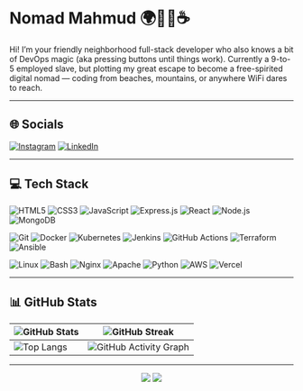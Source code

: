 # Nomad Mahmud 🌍🧑‍💻☕

<div>
  Hi! I’m your friendly neighborhood full-stack developer who also knows a bit of DevOps magic (aka pressing buttons until things work).
  Currently a 9-to-5 employed slave, but plotting my great escape to become a free-spirited digital nomad — coding from beaches, mountains, or anywhere WiFi dares to reach.  
</div>

---

## 🌐 Socials
[![Instagram](https://img.shields.io/badge/Instagram-%23E4405F.svg?logo=Instagram&logoColor=white)](https://instagram.com/nomadmahmud) [![LinkedIn](https://img.shields.io/badge/LinkedIn-%230077B5.svg?logo=linkedin&logoColor=white)](https://linkedin.com/in/am-mahmud/) 

---

## 💻 Tech Stack

<!-- MERN Stack -->
![HTML5](https://img.shields.io/badge/html5-%23E34F26.svg?style=for-the-badge&logo=html5&logoColor=white)
![CSS3](https://img.shields.io/badge/css3-%231572B6.svg?style=for-the-badge&logo=css3&logoColor=white)
![JavaScript](https://img.shields.io/badge/JavaScript-F7DF1E?style=for-the-badge&logo=javascript&logoColor=black)
![Express.js](https://img.shields.io/badge/Express.js-%23404d59.svg?style=for-the-badge&logo=express&logoColor=%2361DAFB) 
![React](https://img.shields.io/badge/React-%2320232a.svg?style=for-the-badge&logo=react&logoColor=%2361DAFB) 
![Node.js](https://img.shields.io/badge/Node.js-43853D?style=for-the-badge&logo=node.js&logoColor=white) 
![MongoDB](https://img.shields.io/badge/MongoDB-%234ea94b.svg?style=for-the-badge&logo=mongodb&logoColor=white) 

<!-- DevOps Tools -->
![Git](https://img.shields.io/badge/git-%23F05033.svg?style=for-the-badge&logo=git&logoColor=white)
![Docker](https://img.shields.io/badge/Docker-2496ED?style=for-the-badge&logo=docker&logoColor=white)
![Kubernetes](https://img.shields.io/badge/Kubernetes-326ce5.svg?style=for-the-badge&logo=kubernetes&logoColor=white)
![Jenkins](https://img.shields.io/badge/Jenkins-D24939?style=for-the-badge&logo=jenkins&logoColor=white)
![GitHub Actions](https://img.shields.io/badge/GitHub_Actions-2088FF?style=for-the-badge&logo=github-actions&logoColor=white)
![Terraform](https://img.shields.io/badge/Terraform-7B42BC?style=for-the-badge&logo=terraform&logoColor=white)
![Ansible](https://img.shields.io/badge/Ansible-EE0000?style=for-the-badge&logo=ansible&logoColor=white)

<!-- Linux SysAdmin -->
![Linux](https://img.shields.io/badge/Linux-FCC624?style=for-the-badge&logo=linux&logoColor=black)
![Bash](https://img.shields.io/badge/Bash-4EAA25?style=for-the-badge&logo=gnu-bash&logoColor=white)
![Nginx](https://img.shields.io/badge/Nginx-009639?style=for-the-badge&logo=nginx&logoColor=white)
![Apache](https://img.shields.io/badge/Apache-D22128?style=for-the-badge&logo=apache&logoColor=white)
![Python](https://img.shields.io/badge/python-3670A0?style=for-the-badge&logo=python&logoColor=ffdd54)
![AWS](https://img.shields.io/badge/AWS-%23FF9900.svg?style=for-the-badge&logo=amazon-aws&logoColor=white)
![Vercel](https://img.shields.io/badge/vercel-%23000000.svg?style=for-the-badge&logo=vercel&logoColor=white)

---

## 📊 GitHub Stats

|![GitHub Stats](https://github-readme-stats.vercel.app/api?username=am-mahmud&show_icons=true&theme=tokyonight&hide_border=false) | ![GitHub Streak](https://github-readme-streak-stats.herokuapp.com/?user=am-mahmud&theme=tokyonight&hide_border=false) |
| --- | --- |
| ![Top Langs](https://github-readme-stats.vercel.app/api/top-langs/?username=am-mahmud&layout=compact&theme=tokyonight&hide_border=false) | ![GitHub Activity Graph](https://github-readme-activity-graph.vercel.app/graph?username=am-mahmud&theme=tokyo-night) |

---

<p align="center">
  <img src="https://img.shields.io/badge/Coding%20Journey-In%20Progress-blueviolet?style=for-the-badge&logo=github" />
  <img src="https://img.shields.io/badge/Powered%20by-Asif%20&%20Mahmud-FF5733?style=for-the-badge" />
</p>
